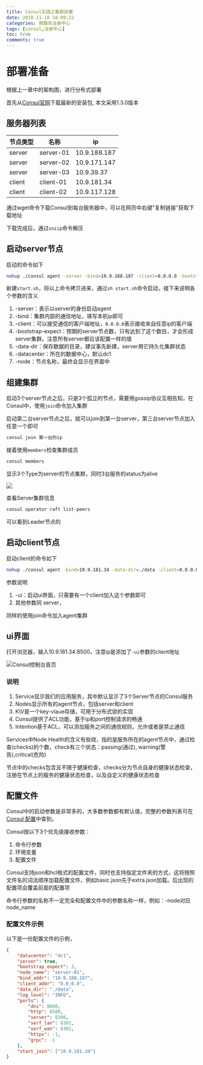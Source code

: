 ```yaml
---
title: Consul实践之集群部署
date: 2018-11-18 18:09:22
categories: 微服务注册中心
tags: [consul,注册中心]
toc: true
comments: true
---
```




# 部署准备

根据上一章中的架构图，进行分布式部署

首先从[Consul官网](https://www.consul.io/downloads.html)下载最新的安装包, 本文采用1.3.0版本

## 服务器列表

| 节点类型 | 名称      | ip           |
| -------- | --------- | ------------ |
| server   | server-01 | 10.9.188.187 |
| server   | server-02 | 10.9.171.147 |
| server   | server-03 | 10.9.39.37   |
| client   | client-01 | 10.9.181.34  |
| client   | client-02 | 10.9.117.128 |

通过wget命令下载Consul到每台服务器中，可以在网页中右键"复制链接"获取下载地址

下载完成后，通过`unzip`命令解压

## 启动server节点

启动的命令如下

```bash
nohup ./consul agent -server -bind=10.9.188.187 -client=0.0.0.0 -bootstrap-expect=3 -data-dir=./data -datacenter=dc1 -node=server-01 &
```

新建`start.sh`，将以上命令拷贝进来，通过`sh start.sh`命令启动，接下来说明各个参数的含义

1. -server：表示以server的身份启动agent
2. -bind：集群内部的通信地址，填写本机ip即可
3. -client：可以接受通信的客户端地址，`0.0.0.0`表示接收来自任意ip的客户端
4. -bootstrap-expect：预期的server节点数，只有达到了这个数目，才会形成server集群。注意所有server都应该配置一样的值
5. -data-dir：保存数据的目录，建议事先新建，server用它持久化集群状态
6. -datacenter：所在的数据中心，默认dc1
7. -node：节点名称，最终会显示在界面中



## 组建集群

启动3个server节点之后，只是3个孤立的节点，需要用gossip协议互相告知，在Consul中，使用`join`命令加入集群

启动第二台server节点之后，就可以join到第一台server，第三台server节点加入任意一个即可

```bash
consul join 第一台的ip
```

接着使用`members`检查集群成员

```bash
consul members
```

显示3个Type为server的节点集群，同时3台服务的status为alive

![](https://ws4.sinaimg.cn/large/006tNbRwly1fxjdws5ixuj326w050abp.jpg)

查看Server集群信息
```bash
consul operator raft list-peers
```
可以看到Leader节点的



## 启动client节点

启动client的命令如下

```bash
nohup ./consul agent -bind=10.9.181.34 -data-dir=./data -client=0.0.0.0 -node=client-01 -ui &
```

参数说明

1. -ui：启动ui界面，只需要有一个client加入这个参数即可
2. 其他参数同 server，

同样的使用join命令加入agent集群



## ui界面

打开浏览器，输入10.9.181.34:8500，注意ip是添加了`-ui`参数的client地址

![Consul控制台首页](https://ws3.sinaimg.cn/large/006tNbRwly1fxlfnff3vmj32780h2mze.jpg)
### 说明

1. Service显示我们的应用服务，其中默认显示了3个Server节点的Consul服务
2. Nodes显示所有的agent节点，包括server和client
3. K\V是一个key-vlaue存储，可用于分布式锁的实现
4. Consul提供了ACL功能，基于ip和port控制请求的畅通
5. Intention基于ACL，可以添加服务之间的通信规则，允许或者是禁止通信



Services中Node Health的含义有些绕，指的是服务所在的agent节点中，通过检查(checks)的个数，check有三个状态：passing(通过), warning(警告),critical(危险)

节点中的checks包含且不限于健康检查，checks分为节点自身的健康状态检查，注册在节点上的服务的健康状态检查，以及自定义的健康状态检查



## 配置文件

Consul中的启动参数是非常多的，大多数参数都有默认值，完整的参数列表可在[Consul 配置](https://www.consul.io/docs/agent/options.html#command-line-options)中查到。

Consul按以下3个优先级接收参数：

1. 命令行参数
2. 环境变量
3. 配置文件

Consul支持json和hcl格式的配置文件，同时也支持指定文件夹的方式，这将按照文件名的词法顺序加载配置文件，例如basic.json先于extra.json加载。后出现的配置项会覆盖前面的配置项

命令行参数的名称不一定完全和配置文件中的参数名称一样，例如：-node对应node_name

### 配置文件示例

以下是一份配置文件的示例，

```json
{
    "datacenter": "dc1",
    "server": true,
    "bootstrap_expect": 3,
    "node_name": "server-01",
    "bind_addr": "10.9.188.187",
    "client_addr": "0.0.0.0",
    "data_dir": "./data",
    "log_level": "INFO",
    "ports": {
        "dns": 8600,
        "http": 8500,
        "server": 8300,
        "serf_lan": 8301,
        "serf_wan": 8302,
        "https": -1,
        "grpc": -1
    },
    "start_join": ["10.9.181.34"]
}
```



















